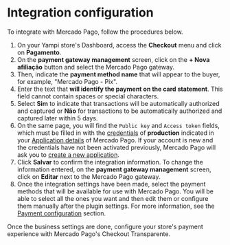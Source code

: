 # Integration configuration
 
To integrate with Mercado Pago, follow the procedures below.

1. On your Yampi store's Dashboard, access the **Checkout** menu and click on **Pagamento**.
2. On the **payment gateway management** screen, click on the **+ Nova afiliação**  button and select the Mercado Pago gateway.
3. Then, indicate the **payment method name** that will appear to the buyer, for example, "Mercado Pago - Pix".
4. Enter the text that **will identify the payment on the card statement**. This field cannot contain spaces or special characters.
5. Select **Sim** to indicate that transactions will be automatically authorized and captured or **Não** for transactions to be automatically authorized and captured later within 5 days.
6. On the same page, you will find the `Public key` and `Access token` fields, which must be filled in with the [credentials](/developers/en/guides/additional-content/your-integrations/credentials) of **production** indicated in your [Application details](/developers/en/guides/additional-content/your-integrations/application-details) of Mercado Pago. If your account is new and the credentials have not been activated previously, Mercado Pago will ask you to [create a new application](/developers/en/guides/additional-content/your-integrations/dashboard).
7. Click **Salvar** to confirm the integration information. To change the information entered, on the **payment gateway management** screen, click on **Editar** next to the Mercado Pago gateway.
8. Once the integration settings have been made, select the payment methods that will be available for use with Mercado Pago. You will be able to select all the ones you want and then edit them or configure them manually after the plugin settings. For more information, see the [Payment configuration](/developers/en/docs/yampi/payment-configuration/checkout-transparente) section.

Once the business settings are done, configure your store's payment experience with Mercado Pago's Checkout Transparente.